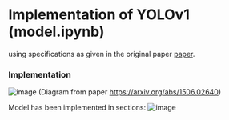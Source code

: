# Implementation of YOLOv1 (model.ipynb)
using specifications as given in the original paper [paper](https://arxiv.org/abs/1506.02640).

### Implementation
![image](/images/model(paper).png)
(Diagram from paper https://arxiv.org/abs/1506.02640)

Model has been implemented in sections:
![image](/images/sections.png)
